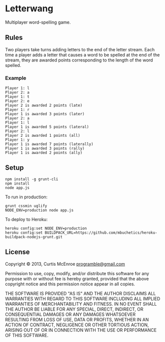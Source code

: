 # Letterwang

Multiplayer word-spelling game.

## Rules

Two players take turns adding letters to the end of the letter stream.
Each time a player adds a letter that causes a word to be spelled at the
end of the stream, they are awarded points corresponding to the length
of the word spelled.

### Example

```
Player 1: l
Player 2: a
Player 1: t
Player 2: e
Player 2 is awarded 2 points (late)
Player 1: r
Player 1 is awarded 3 points (later)
Player 2: a
Player 1: l
Player 1 is awarded 5 points (lateral)
Player 2: l
Player 2 is awarded 1 points (all)
Player 1: y
Player 1 is awarded 7 points (laterally)
Player 1 is awarded 3 points (rally)
Player 1 is awarded 2 points (ally)
```

## Setup

```
npm install -g grunt-cli
npm install
node app.js
```

To run in production:

```
grunt cssmin uglify
NODE_ENV=production node app.js
```

To deploy to Heroku:

```
heroku config:set NODE_ENV=production
heroku config:set BUILDPACK_URL=https://github.com/mbuchetics/heroku-buildpack-nodejs-grunt.git
```

## License

Copyright © 2013, Curtis McEnroe <programble@gmail.com>

Permission to use, copy, modify, and/or distribute this software for any
purpose with or without fee is hereby granted, provided that the above
copyright notice and this permission notice appear in all copies.

THE SOFTWARE IS PROVIDED "AS IS" AND THE AUTHOR DISCLAIMS ALL WARRANTIES
WITH REGARD TO THIS SOFTWARE INCLUDING ALL IMPLIED WARRANTIES OF
MERCHANTABILITY AND FITNESS. IN NO EVENT SHALL THE AUTHOR BE LIABLE FOR
ANY SPECIAL, DIRECT, INDIRECT, OR CONSEQUENTIAL DAMAGES OR ANY DAMAGES
WHATSOEVER RESULTING FROM LOSS OF USE, DATA OR PROFITS, WHETHER IN AN
ACTION OF CONTRACT, NEGLIGENCE OR OTHER TORTIOUS ACTION, ARISING OUT OF
OR IN CONNECTION WITH THE USE OR PERFORMANCE OF THIS SOFTWARE.
